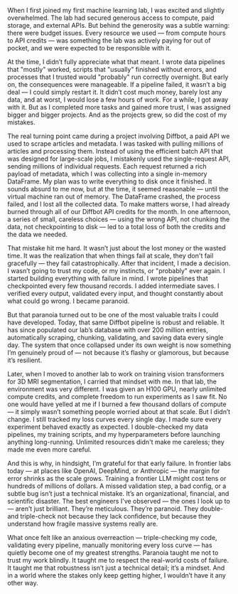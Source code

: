 When I first joined my first machine learning lab, I was excited and slightly overwhelmed. The lab had secured generous access to compute, paid storage, and external APIs. But behind the generosity was a subtle warning: there were budget issues. Every resource we used — from compute hours to API credits — was something the lab was actively paying for out of pocket, and we were expected to be responsible with it.

At the time, I didn’t fully appreciate what that meant. I wrote data pipelines that "mostly" worked, scripts that "usually" finished without errors, and processes that I trusted would "probably" run correctly overnight. But early on, the consequences were manageable. If a pipeline failed, it wasn’t a big deal — I could simply restart it. It didn’t cost much money, barely lost any data, and at worst, I would lose a few hours of work. For a while, I got away with it. But as I completed more tasks and gained more trust, I was assigned bigger and bigger projects. And as the projects grew, so did the cost of my mistakes.

The real turning point came during a project involving Diffbot, a paid API we used to scrape articles and metadata. I was tasked with pulling millions of articles and processing them. Instead of using the efficient batch API that was designed for large-scale jobs, I mistakenly used the single-request API, sending millions of individual requests. Each request returned a rich payload of metadata, which I was collecting into a single in-memory DataFrame. My plan was to write everything to disk once it finished. It sounds absurd to me now, but at the time, it seemed reasonable — until the virtual machine ran out of memory. The DataFrame crashed, the process failed, and I lost all the collected data. To make matters worse, I had already burned through all of our Diffbot API credits for the month. In one afternoon, a series of small, careless choices — using the wrong API, not chunking the data, not checkpointing to disk — led to a total loss of both the credits and the data we needed.

That mistake hit me hard. It wasn’t just about the lost money or the wasted time. It was the realization that when things fail at scale, they don't fail gracefully — they fail catastrophically. After that incident, I made a decision. I wasn’t going to trust my code, or my instincts, or "probably" ever again. I started building everything with failure in mind. I wrote pipelines that checkpointed every few thousand records. I added intermediate saves. I verified every output, validated every input, and thought constantly about what could go wrong. I became paranoid.

But that paranoia turned out to be one of the most valuable traits I could have developed. Today, that same Diffbot pipeline is robust and reliable. It has since populated our lab’s database with over 200 million entries, automatically scraping, chunking, validating, and saving data every single day. The system that once collapsed under its own weight is now something I’m genuinely proud of — not because it’s flashy or glamorous, but because it’s resilient.

Later, when I moved to another lab to work on training vision transformers for 3D MRI segmentation, I carried that mindset with me. In that lab, the environment was very different. I was given an H100 GPU, nearly unlimited compute credits, and complete freedom to run experiments as I saw fit. No one would have yelled at me if I burned a few thousand dollars of compute — it simply wasn’t something people worried about at that scale. But I didn’t change. I still tracked my loss curves every single day. I made sure every experiment behaved exactly as expected. I double-checked my data pipelines, my training scripts, and my hyperparameters before launching anything long-running. Unlimited resources didn't make me careless; they made me even more careful.

And this is why, in hindsight, I’m grateful for that early failure. In frontier labs today — at places like OpenAI, DeepMind, or Anthropic — the margin for error shrinks as the scale grows. Training a frontier LLM might cost tens or hundreds of millions of dollars. A missed validation step, a bad config, or a subtle bug isn’t just a technical mistake. It’s an organizational, financial, and scientific disaster. The best engineers I've observed — the ones I look up to — aren’t just brilliant. They’re meticulous. They’re paranoid. They double- and triple-check not because they lack confidence, but because they understand how fragile massive systems really are.

What once felt like an anxious overreaction — triple-checking my code, validating every pipeline, manually monitoring every loss curve — has quietly become one of my greatest strengths. Paranoia taught me not to trust my work blindly. It taught me to respect the real-world costs of failure. It taught me that robustness isn’t just a technical detail; it’s a mindset. And in a world where the stakes only keep getting higher, I wouldn’t have it any other way.

